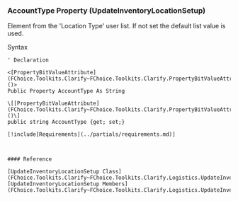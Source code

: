 ﻿### AccountType Property (UpdateInventoryLocationSetup)

Element from the 'Location Type' user list. If not set the default list value is used.

Syntax

```vbnet
' Declaration

<[PropertyBitValueAttribute](FChoice.Toolkits.Clarify~FChoice.Toolkits.Clarify.PropertyBitValueAttribute.md)()>
Public Property AccountType As String

\[[PropertyBitValueAttribute](FChoice.Toolkits.Clarify~FChoice.Toolkits.Clarify.PropertyBitValueAttribute.md)()\]
public string AccountType {get; set;}

[!include[Requirements](../partials/requirements.md)]



#### Reference

[UpdateInventoryLocationSetup Class](FChoice.Toolkits.Clarify~FChoice.Toolkits.Clarify.Logistics.UpdateInventoryLocationSetup.md)  
[UpdateInventoryLocationSetup Members](FChoice.Toolkits.Clarify~FChoice.Toolkits.Clarify.Logistics.UpdateInventoryLocationSetup_members.md)